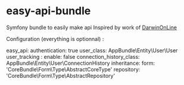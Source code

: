 # easy-api-bundle
Symfony bundle to easily make api
Inspired by work of [DarwinOnLine](https://github.com/DarwinOnLine)

Configuration (everything is optionnal) :

easy_api:
  authentication: true
  user_class: AppBundle\Entity\User\User
  user_tracking :
    enable: false
    connection_history_class: AppBundle\Entity\User\ConnectionHistory
  inheritance:
    form: 'CoreBundle\Form\Type\AbstractCoreType'
    repository: 'CoreBundle\Form\Type\AbstractRepository'
